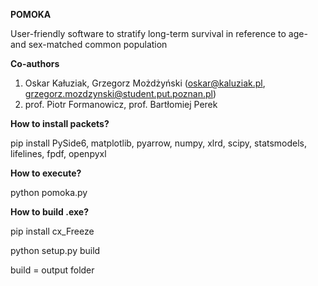 **POMOKA**

User-friendly software to stratify long-term survival in reference to age- and sex-matched common population


**Co-authors**
1. Oskar Kałuziak, Grzegorz Możdżyński (oskar@kaluziak.pl, grzegorz.mozdzynski@student.put.poznan.pl)
2. prof. Piotr Formanowicz, prof. Bartłomiej Perek

**How to install packets?**

pip install PySide6, matplotlib, pyarrow, numpy, xlrd, scipy, statsmodels, lifelines, fpdf, openpyxl

**How to execute?**

python pomoka.py

**How to build .exe?**

pip install cx_Freeze

python setup.py build 

build = output folder
